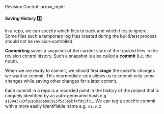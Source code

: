 <link rel="stylesheet" href="{{baseUrl}}/css/textbook.css">

<div class="website-content">

<div id="path">Revision Control :arrow_right: </div>

<div id="title">

#### Saving History :one:

</div>

<div id="body">

In a repo, we can specify which files to track and which files to ignore. Some files such a temporary log files created during the build/test process should not be revision-controlled.

**_Committing_** saves a snapshot of the current state of the tracked files in the revision control history. Such a snapshot is also called a **_commit_** (i.e. the noun).

When we are ready to commit, we should first **_stage_** the specific changes we want to commit. This intermediate step allows us to commit only some changes while saving other changes for a later commit.

Each commit in a repo is a recorded point in the history of the project that is uniquely identified by an auto-generated hash e.g. `a16043703f28e5b3dab95915f5c5e5bf4fdc5fc1`. We can tag a specific commit with a more easily identifiable name e.g. `v1.0.2`

</div>

<div id="extras">
<div>

</div>
